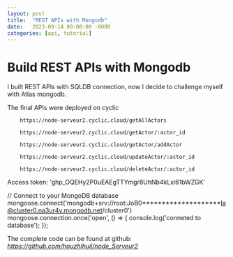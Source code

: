 ```yaml
---
layout: post
title:  "REST APIs with Mongodb"
date:   2023-09-14 00:00:00 -0000
categories: [api, tutorial]
---
```


# Build REST APIs with Mongodb

I built REST APIs with SQLDB connection, now I decide to challenge myself with Atlas mongodb.

The final APIs were deployed on cyclic
 
        https://node-serveur2.cyclic.cloud/getAllActors

        https://node-serveur2.cyclic.cloud/getActor/:actor_id

        https://node-serveur2.cyclic.cloud/getActor/addActor

        https://node-serveur2.cyclic.cloud/updateActor/:actor_id
            
        https://node-serveur2.cyclic.cloud/deleteActor/:actor_id

Access token: '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'

// Connect to your MongoDB database
mongoose.connect('mongodb+srv://root:JoB0********************Ia@cluster0.na3ur4v.mongodb.net/cluster0')
mongoose.connection.once('open', () => {
    console.log('conneted to database');
});

The complete code can be found at github: *https://github.com/houzhihuil/node_Serveur2*